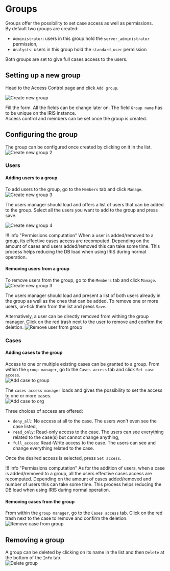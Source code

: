 # Groups

Groups offer the possibility to set case access as well as permissions.  
By default two groups are created: 

- `Administrator`: users in this group hold the `server_administrator` permission, 
- `Analysts`: users in this group hold the `standard_user` permission 

Both groups are set to give full cases access to the users.  

## Setting up a new group 
Head to the Access Control page and click `Add group`. 

![Create new group](../../_static/access_control/create_new_group1.png)

Fill the form. All the fields can be change later on. The field `Group name` has to be unique on the IRIS instance.  
Access control and members can be set once the group is created.   

## Configuring the group
The group can be configured once created by clicking on it in the list.  
![Create new group 2](../../_static/access_control/create_new_group2.png)

### Users 

#### Adding users to a group
To add users to the group, go to the `Members` tab and click `Manage`.
![Create new group 3](../../_static/access_control/create_new_group3.png)


The users manager should load and offers a list of users that can be added to the group. Select all the users you want to add to the group and press save. 

 
![Create new group 4](../../_static/access_control/create_new_group4.png)

!!! info "Permissions computation"
    When a user is added/removed to a group, its effective cases access are recomputed. Depending on the amount of cases and users added/removed this can take some time. 
    This process helps reducing the DB load when using IRIS during normal operation. 

#### Removing users from a group
To remove users from the group, go to the `Members` tab and click `Manage`. 
![Create new group 3](../../_static/access_control/create_new_group3.png)

The users manager should load and present a list of both users already in the group as well as the ones that can be added. To remove one or more users, un-tick them from the list and press `Save`. 

Alternatively, a user can be directly removed from withing the group manager. Click on the red trash next to the user to remove and confirm the deletion. 
![Remove user from group](../../_static/access_control/remove_user_from_group.png)


### Cases
#### Adding cases to the group 
Access to one or multiple existing cases can be granted to a group. From within the `group manager`, go to the `Cases access` tab and click `Set case access`.  
![Add case to group](../../_static/access_control/add_case_access_to_group.png)

The `cases access manager` loads and gives the possibility to set the access to one or more cases.  
![Add case to org](../../_static/access_control/set_case_access.png)

Three choices of access are offered: 

 - `deny_all`: No access at all to the case. The users won't even see the case listed, 
 - `read_only`: Read-only access to the case. The users can see everything related to the case(s) but cannot change anything,
 - `full_access`: Read-Write access to the case. The users can see and change everything related to the case. 

Once the desired access is selected, press `Set access`.  

!!! info "Permissions computation"
    As for the addition of users, when a case is added/removed to a group, all the users effective cases access are recomputed. Depending on the amount of cases added/removed and number of users this can take some time. 
    This process helps reducing the DB load when using IRIS during normal operation. 

#### Removing cases from the group 
From within the `group manager`, go to the `Cases access` tab. Click on the red trash next to the case to remove and confirm the deletion.
![Remove case from group](../../_static/access_control/remove_case_from_group.png)

## Removing a group
A group can be deleted by clicking on its name in the list and then `Delete` at the bottom of the `Info` tab.  
![Delete group](../../_static/access_control/delete_group.png)

